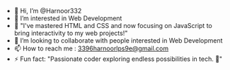 - 👋 Hi, I’m @Harnoor332
- 👀 I’m interested in Web Development
- 🌱 "I've mastered HTML and CSS and now focusing on JavaScript to bring interactivity to my web projects!"
- 💞️ I’m looking to collaborate with people interested in Web Development
- 📫 How to reach me : 3396harnoorlps9e@gmail.com
- ⚡ Fun fact: "Passionate coder exploring endless possibilities in tech. 🚀"

<!---
Harnoor332/Harnoor332 is a ✨ special ✨ repository because its `README.md` (this file) appears on your GitHub profile.
You can click the Preview link to take a look at your changes.
--->
